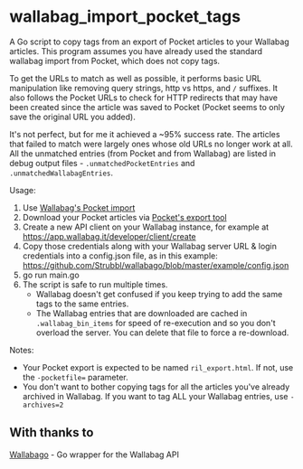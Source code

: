 # wallabag_import_pocket_tags

A Go script to copy tags from an export of Pocket articles to your Wallabag articles. This program assumes you have already used the standard wallabag import from Pocket, which does not copy tags.

To get the URLs to match as well as possible, it performs basic URL manipulation like removing query strings, http vs https, and `/` suffixes. It also follows the Pocket URLs to check for HTTP redirects that may have been created since the article was saved to Pocket (Pocket seems to only save the original URL you added).

It's not perfect, but for me it achieved a ~95% success rate. The articles that failed to match were largely ones whose old URLs no longer work at all. All the unmatched entries (from Pocket and from Wallabag) are listed in debug output files - `.unmatchedPocketEntries` and `.unmatchedWallabagEntries`.

Usage:
1. Use [Wallabag's Pocket import](https://doc.wallabag.org/en/user/import/pocket)
2. Download your Pocket articles via [Pocket's export tool](https://getpocket.com/export)
3. Create a new API client on your Wallabag instance, for example at https://app.wallabag.it/developer/client/create
4. Copy those credentials along with your Wallabag server URL & login credentials into a config.json file, as in this example: https://github.com/Strubbl/wallabago/blob/master/example/config.json
5. go run main.go
6. The script is safe to run multiple times. 
    - Wallabag doesn't get confused if you keep trying to add the same tags to the same entries.
    - The Wallabag entries that are downloaded are cached in `.wallabag_bin_items` for speed of re-execution and so you don't overload the server. You can delete that file to force a re-download.

Notes:
- Your Pocket export is expected to be named `ril_export.html`. If not, use the `-pocketfile=` parameter.
- You don't want to bother copying tags for all the articles you've already archived in Wallabag. If you want to tag ALL your Wallabag entries, use `-archives=2`

## With thanks to

[Wallabago](https://github.com/Strubbl/wallabago) - Go wrapper for the Wallabag API
